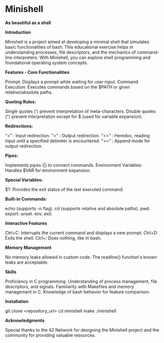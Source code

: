 # Minishell
**As beautiful as a shell**

**Introduction**

Minishell is a project aimed at developing a minimal shell that simulates basic functionalities of bash. This educational exercise helps in understanding processes, file descriptors, and the mechanics of command-line interpreters. With Minishell, you can explore shell programming and foundational operating system concepts.

**Features - Core Functionalities**

Prompt: Displays a prompt while waiting for user input.
Command Execution: Executes commands based on the $PATH or given relative/absolute paths.

**Quoting Rules:**

Single quotes (') prevent interpretation of meta-characters.
Double quotes (") prevent interpretation except for $ (used for variable expansion).

**Redirections:**

"<" : Input redirection.
">" : Output redirection.
"<<" : Heredoc, reading input until a specified delimiter is encountered.
">>" : Append mode for output redirection.

**Pipes:**

Implements pipes (|) to connect commands.
Environment Variables: Handles $VAR for environment expansion.

**Special Variables:**

$?: Provides the exit status of the last executed command.

**Built-in Commands:**

echo (supports -n flag).
cd (supports relative and absolute paths).
pwd.
export.
unset.
env.
exit.

**Interactive Features**

Ctrl+C: Interrupts the current command and displays a new prompt.
Ctrl+D: Exits the shell.
Ctrl+\: Does nothing, like in bash.

**Memory Management**

No memory leaks allowed in custom code.
The readline() function's known leaks are acceptable.

**Skills**

Proficiency in C programming.
Understanding of process management, file descriptors, and signals.
Familiarity with Makefiles and memory management in C.
Knowledge of bash behavior for feature comparison.

**Installation**

git clone <repository_url>
cd minishell
make
./minishell

**Acknowledgments**

Special thanks to the 42 Network for designing the Minishell project and the community for providing valuable resources.

